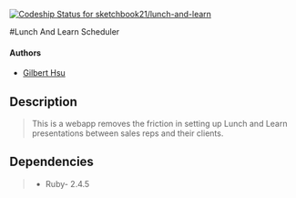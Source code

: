 [![Codeship Status for sketchbook21/lunch-and-learn](https://app.codeship.com/projects/e11e4210-0951-0137-fc98-06b77dea8d40/status?branch=master)](https://app.codeship.com/projects/326128)

#Lunch And Learn Scheduler

#### Authors
- [Gilbert Hsu](https://github.com/sketchbook21)

## Description

> This is a webapp removes the friction in setting up Lunch and Learn presentations between sales reps and their clients.

## Dependencies

> - Ruby- 2.4.5

